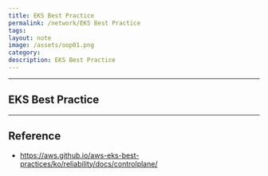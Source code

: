 ```yaml
---
title: EKS Best Practice
permalink: /network/EKS Best Practice
tags: 
layout: note
image: /assets/oop01.png
category: 
description: EKS Best Practice
---
```



---

## EKS Best Practice





---

## Reference

- https://aws.github.io/aws-eks-best-practices/ko/reliability/docs/controlplane/

